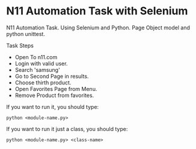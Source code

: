 # N11 Automation Task with Selenium
N11 Automation Task. Using Selenium and Python. 
Page Object model and python unittest.

  Task Steps
- Open To n11.com
- Login with valid user.
- Search 'samsung'
- Go to Second Page in results.
- Choose thirth product.
- Open Favorites Page from Menu.
- Remove Product from favorites.

If you want to run it, you should type:
```
python <module-name.py> 
```
If you want to run it just a class, you should type:
```
python <module-name.py> <class-name> 
```
